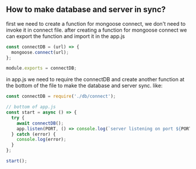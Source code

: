 ## How to make database and server in sync?

first we need to create a function for mongoose connect, we don't need to invoke it in connect file.
after creating a function for mongoose connect we can export the function and import it in the app.js

```js
const connectDB = (url) => {
  mongoose.connect(url);
};

module.exports = connectDB;
```

in app.js we need to require the connectDB and create another function at the bottom of the file to make the database and server sync. like:

```js
const connectDB = require('./db/connect');

// bottom of app.js
const start = async () => {
  try {
    await connectDB();
    app.listen(PORT, () => console.log(`server listening on port ${PORT}`));
  } catch (error) {
    console.log(error);
  }
};

start();
```
